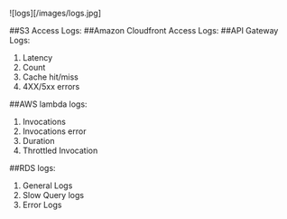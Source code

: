![logs][/images/logs.jpg]

##S3 Access Logs:
##Amazon Cloudfront Access Logs:
##API Gateway Logs:
1) Latency
2) Count
3) Cache hit/miss
3) 4XX/5xx errors

##AWS lambda logs:
1) Invocations
2) Invocations error
3) Duration
4) Throttled Invocation

##RDS logs:
1) General Logs
2) Slow Query logs
3) Error Logs

